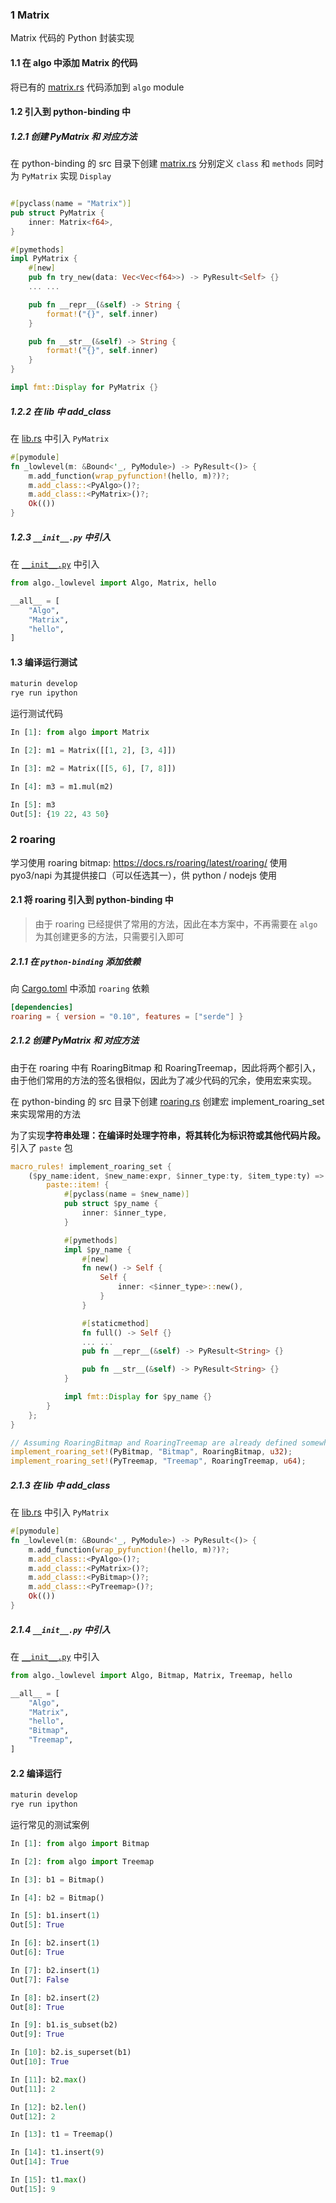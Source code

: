 ### 1 Matrix
Matrix 代码的 Python 封装实现

#### 1.1 在 algo 中添加 Matrix 的代码
将已有的 [matrix.rs](../algo/src/matrix.rs) 代码添加到 `algo` module

#### 1.2 引入到 python-binding 中

##### 1.2.1 创建 PyMatrix 和 对应方法
在 python-binding 的 src 目录下创建 [matrix.rs](src/matrix.rs) 分别定义 `class` 和 `methods` 同时为 `PyMatrix` 实现 `Display`

```rust

#[pyclass(name = "Matrix")]
pub struct PyMatrix {
    inner: Matrix<f64>,
}

#[pymethods]
impl PyMatrix {
    #[new]
    pub fn try_new(data: Vec<Vec<f64>>) -> PyResult<Self> {}
    ... ...

    pub fn __repr__(&self) -> String {
        format!("{}", self.inner)
    }

    pub fn __str__(&self) -> String {
        format!("{}", self.inner)
    }
}

impl fmt::Display for PyMatrix {}
```

##### 1.2.2 在 lib 中 add_class
在 [lib.rs](src/lib.rs) 中引入 `PyMatrix`

```rust
#[pymodule]
fn _lowlevel(m: &Bound<'_, PyModule>) -> PyResult<()> {
    m.add_function(wrap_pyfunction!(hello, m)?)?;
    m.add_class::<PyAlgo>()?;
    m.add_class::<PyMatrix>()?;
    Ok(())
}
```

##### 1.2.3 `__init__.py` 中引入
在 [`__init__.py`](python\algo\/__init__.py) 中引入
```py
from algo._lowlevel import Algo, Matrix, hello

__all__ = [
    "Algo",
    "Matrix",
    "hello",
]

```


#### 1.3 编译运行测试
```sh
maturin develop
rye run ipython
```

运行测试代码
```py
In [1]: from algo import Matrix

In [2]: m1 = Matrix([[1, 2], [3, 4]])

In [3]: m2 = Matrix([[5, 6], [7, 8]])

In [4]: m3 = m1.mul(m2)

In [5]: m3
Out[5]: {19 22, 43 50}
```

### 2 roaring
学习使用 roaring bitmap:  https://docs.rs/roaring/latest/roaring/
使用 pyo3/napi 为其提供接口（可以任选其一），供 python / nodejs 使用

#### 2.1 将 roaring 引入到 python-binding 中
> 由于 roaring 已经提供了常用的方法，因此在本方案中，不再需要在 `algo` 为其创建更多的方法，只需要引入即可

##### 2.1.1 在 `python-binding` 添加依赖
向 [Cargo.toml](Cargo.toml) 中添加 `roaring` 依赖
```toml
[dependencies]
roaring = { version = "0.10", features = ["serde"] }
```

##### 2.1.2 创建 PyMatrix 和 对应方法
由于在 roaring 中有 RoaringBitmap 和 RoaringTreemap，因此将两个都引入，由于他们常用的方法的签名很相似，因此为了减少代码的冗余，使用宏来实现。

在 python-binding 的 src 目录下创建 [roaring.rs](src/roaring.rs)  创建宏 implement_roaring_set 来实现常用的方法

为了实现**字符串处理：在编译时处理字符串，将其转化为标识符或其他代码片段。** 引入了 `paste` 包

```rust
macro_rules! implement_roaring_set {
    ($py_name:ident, $new_name:expr, $inner_type:ty, $item_type:ty) => {
        paste::item! {
            #[pyclass(name = $new_name)]
            pub struct $py_name {
                inner: $inner_type,
            }

            #[pymethods]
            impl $py_name {
                #[new]
                fn new() -> Self {
                    Self {
                        inner: <$inner_type>::new(),
                    }
                }

                #[staticmethod]
                fn full() -> Self {}
                ... ...
                pub fn __repr__(&self) -> PyResult<String> {}

                pub fn __str__(&self) -> PyResult<String> {}
            }

            impl fmt::Display for $py_name {}
        }
    };
}

// Assuming RoaringBitmap and RoaringTreemap are already defined somewhere
implement_roaring_set!(PyBitmap, "Bitmap", RoaringBitmap, u32);
implement_roaring_set!(PyTreemap, "Treemap", RoaringTreemap, u64);

```

##### 2.1.3 在 lib 中 add_class
在 [lib.rs](src/lib.rs) 中引入 `PyMatrix`

```rust
#[pymodule]
fn _lowlevel(m: &Bound<'_, PyModule>) -> PyResult<()> {
    m.add_function(wrap_pyfunction!(hello, m)?)?;
    m.add_class::<PyAlgo>()?;
    m.add_class::<PyMatrix>()?;
    m.add_class::<PyBitmap>()?;
    m.add_class::<PyTreemap>()?;
    Ok(())
}
```

##### 2.1.4 `__init__.py` 中引入
在 [`__init__.py`](python\algo\/__init__.py) 中引入
```py
from algo._lowlevel import Algo, Bitmap, Matrix, Treemap, hello

__all__ = [
    "Algo",
    "Matrix",
    "hello",
    "Bitmap",
    "Treemap",
]

```

#### 2.2 编译运行


```sh
maturin develop
rye run ipython
```

运行常见的测试案例
```py
In [1]: from algo import Bitmap

In [2]: from algo import Treemap

In [3]: b1 = Bitmap()

In [4]: b2 = Bitmap()

In [5]: b1.insert(1)
Out[5]: True

In [6]: b2.insert(1)
Out[6]: True

In [7]: b2.insert(1)
Out[7]: False

In [8]: b2.insert(2)
Out[8]: True

In [9]: b1.is_subset(b2)
Out[9]: True

In [10]: b2.is_superset(b1)
Out[10]: True

In [11]: b2.max()
Out[11]: 2

In [12]: b2.len()
Out[12]: 2

In [13]: t1 = Treemap()

In [14]: t1.insert(9)
Out[14]: True

In [15]: t1.max()
Out[15]: 9
```
